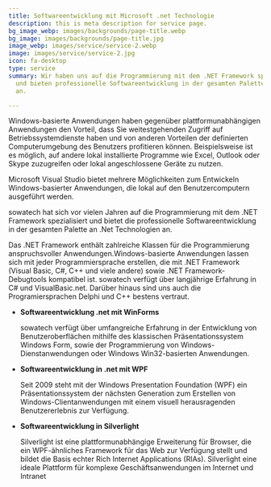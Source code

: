 ```yaml
---
title: Softwareentwicklung mit Microsoft .net Technologie
description: this is meta description for service page.
bg_image_webp: images/backgrounds/page-title.webp
bg_image: images/backgrounds/page-title.jpg
image_webp: images/service/service-2.webp
image: images/service/service-2.jpg
icon: fa-desktop
type: service
summary: Wir haben uns auf die Programmierung mit dem .NET Framework spezialisiert
  und bieten professionelle Softwareentwicklung in der gesamten Palette an .Net Technologien
  an.

---
```

Windows-basierte Anwendungen haben gegenüber plattformunabhängigen Anwendungen den Vorteil, dass Sie weitestgehenden Zugriff auf Betriebssystemdienste haben und von anderen Vorteilen der definierten Computerumgebung des Benutzers profitieren können. Beispielsweise ist es möglich, auf andere lokal installierte Programme wie Excel, Outlook oder Skype zuzugreifen oder lokal angeschlossene Geräte zu nutzen.

Microsoft Visual Studio bietet mehrere Möglichkeiten zum Entwickeln Windows-basierter Anwendungen, die lokal auf den Benutzercomputern ausgeführt werden.

sowatech hat sich vor vielen Jahren auf die Programmierung mit dem .NET Framework spezialisiert und bietet die professionelle Softwareentwicklung in der gesamten Palette an .Net Technologien an.

Das .NET Framework enthält zahlreiche Klassen für die Programmierung anspruchsvoller Anwendungen.Windows-basierte Anwendungen lassen sich mit jeder Programmiersprache erstellen, die mit .NET Framework (Visual Basic, C#, C++ und viele andere) sowie .NET Framework-Debugtools kompatibel ist. sowatech verfügt über langjährige Erfahrung in C# und VisualBasic.net. Darüber hinaus sind uns auch die Programiersprachen Delphi und C++ bestens vertraut.

* **Softwareentwicklung .net mit WinForms**

  sowatech verfügt über umfangreiche Erfahrung in der Entwicklung von Benutzeroberflächen mithilfe des klassischen Präsentationssystem Windows Form, sowie der Programmierung von Windows-Dienstanwendungen oder Windows Win32-basierten Anwendungen.
* **Softwareentwicklung in .net mit WPF**

  Seit 2009 steht mit der Windows Presentation Foundation (WPF) ein Präsentationssystem der nächsten Generation zum Erstellen von Windows-Clientanwendungen mit einem visuell herausragenden Benutzererlebnis zur Verfügung.


* **Softwareentwicklung in Silverlight**

  Silverlight ist eine plattformunabhängige Erweiterung für Browser, die ein WPF-ähnliches Framework für das Web zur Verfügung stellt und bildet die Basis echter Rich Internet Applications (RIAs). Silverlight eine ideale Plattform für komplexe Geschäftsanwendungen im Internet und Intranet